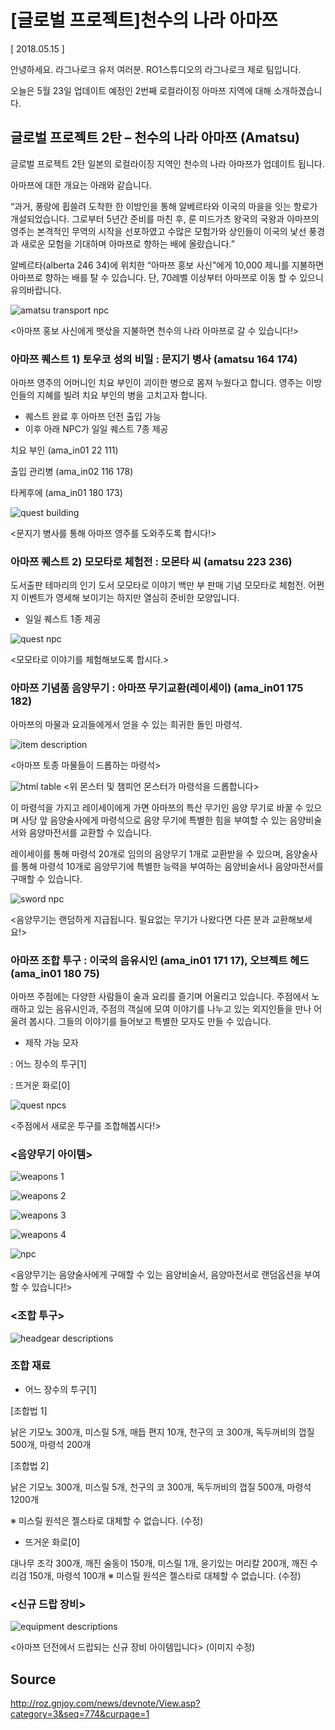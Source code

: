 # [글로벌 프로젝트]천수의 나라 아마쯔

[ 2018.05.15 ]

안녕하세요. 라그나로크 유저 여러분. RO1스튜디오의 라그나로크 제로 팀입니다.

오늘은 5월 23일 업데이트 예정인 2번째 로컬라이징 아마쯔 지역에 대해 소개하겠습니다.

## 글로벌 프로젝트 2탄 – 천수의 나라 아마쯔 (Amatsu)

글로벌 프로젝트 2탄 일본의 로컬라이징 지역인 천수의 나라 아마쯔가 업데이트 됩니다. 

아마쯔에 대한 개요는 아래와 같습니다.

“과거, 풍랑에 휩쓸려 도착한 한 이방인을 통해 알베르타와 이국의 마을을 잇는 항로가 개설되었습니다. 그로부터 5년간 준비를 마친 후, 룬 미드가츠 왕국의 국왕과 아마쯔의 영주는 본격적인 무역의 시작을 선포하였고 수많은 모험가와 상인들이 이국의 낯선 풍경과 새로운 모험을 기대하며 아마쯔로 향하는 배에 올랐습니다.”

알베르타(alberta 246 34)에 위치한 “아마쯔 홍보 사신”에게 10,000 제니를 지불하면 아마쯔로 향하는 배를 탈 수 있습니다. 단, 70레벨 이상부터 아마쯔로 이동 할 수 있으니 유의바랍니다.

![amatsu transport npc](http://imgc.gnjoy.com/ufile/common/2018/05/15/021237_9P7DpEk4.png)

<아마쯔 홍보 사신에게 뱃삯을 지불하면 천수의 나라 아마쯔로 갈 수 있습니다!>

### 아마쯔 퀘스트 1) 토우코 성의 비밀 : 문지기 병사 (amatsu 164 174)

아마쯔 영주의 어머니인 치요 부인이 괴이한 병으로 몸져 누웠다고 합니다. 영주는 이방인들의 지혜를 빌려 치요 부인의 병을 고치고자 합니다.

- 퀘스트 완료 후 아마쯔 던전 출입 가능
- 이후 아래 NPC가 일일 퀘스트 7종 제공

치요 부인 (ama_in01 22 111)

출입 관리병 (ama_in02 116 178)

타케후에 (ama_in01 180 173)

![quest building](http://imgc.gnjoy.com/ufile/common/2018/05/15/021313_nQH9uUQt.jpg)

<문지기 병사를 통해 아마쯔 영주를 도와주도록 합시다!>

### 아마쯔 퀘스트 2) 모모타로 체험전 : 모몬타 씨 (amatsu 223 236)

도서출판 테마리의 인기 도서 모모타로 이야기 백만 부 판매 기념 모모타로 체험전. 어쩐지 이벤트가 영세해 보이기는 하지만 열심히 준비한 모양입니다.

- 일일 퀘스트 1종 제공

![quest npc](http://imgc.gnjoy.com/ufile/common/2018/05/15/021347_busNh89M.jpg)

<모모타로 이야기를 체험해보도록 합시다.>

### 아마쯔 기념품 음양무기 : 아마쯔 무기교환(레이세이) (ama_in01 175 182)

아마쯔의 마물과 요괴들에게서 얻을 수 있는 희귀한 돌인 마령석.

![item description](http://imgc.gnjoy.com/ufile/common/2018/05/15/021426_Hn7nf22a.png)

<아마쯔 토종 마물들이 드롭하는 마령석>

![html table](http://imgc.gnjoy.com/ufile/common/2018/05/15/021437_64a3qrQW.png)
<위 몬스터 및 챔피언 몬스터가 마령석을 드롭합니다>

이 마령석을 가지고 레이세이에게 가면 아마쯔의 특산 무기인 음양 무기로 바꿀 수 있으며 사당 앞 음양술사에게 마령석으로 음양 무기에 특별한 힘을 부여할 수 있는 음양비술서와 음양마전서를 교환할 수 있습니다.

레이세이를 통해 마령석 20개로 임의의 음양무기 1개로 교환받을 수 있으며, 음양술사를 통해 마령석 10개로 음양무기에 특별한 능력을 부여하는 음양비술서나 음양마전서를 구매할 수 있습니다.

![sword npc](http://imgc.gnjoy.com/ufile/common/2018/05/15/021709_perslWYA.jpg)

<음양무기는 랜덤하게 지급됩니다. 필요없는 무기가 나왔다면 다른 분과 교환해보세요!>

### 아마쯔 조합 투구 : 이국의 음유시인 (ama_in01 171 17), 오브젝트 헤드 (ama_in01 180 75)

아마쯔 주점에는 다양한 사람들이 술과 요리를 즐기며 어울리고 있습니다. 주점에서 노래하고 있는 음유시인과, 주점의 객실에 모여 이야기를 나누고 있는 외지인들을 만나 어울려 봅시다. 그들의 이야기를 들어보고 특별한 모자도 만들 수 있습니다.

- 제작 가능 모자

: 어느 장수의 투구[1]

: 뜨거운 화로[0]

![quest npcs](http://imgc.gnjoy.com/ufile/common/2018/05/15/021749_GJbsQhyE.png)

<주점에서 새로운 투구를 조합해봅시다!>

### <음양무기 아이템>

![weapons 1](http://imgc.gnjoy.com/ufile/common/2018/05/15/021808_QcEmWFYT.png)

![weapons 2](http://imgc.gnjoy.com/ufile/common/2018/05/15/021816_aGl3xymI.png)

![weapons 3](http://imgc.gnjoy.com/ufile/common/2018/05/15/021823_TbzeDbKy.png)

![weapons 4](http://imgc.gnjoy.com/ufile/common/2018/05/15/021836_U9RCgISP.png)

![npc](http://imgc.gnjoy.com/ufile/common/2018/05/15/021855_2ExapMTY.png)

<음양무기는 음양술사에게 구매할 수 있는 음양비술서, 음양마전서로 랜덤옵션을 부여할 수 있습니다!>

### <조합 투구>

![headgear descriptions](http://imgc.gnjoy.com/ufile/common/2018/05/15/021920_Nd4KKezj.png)

### 조합 재료

- 어느 장수의 투구[1]

[조합법 1]

낡은 기모노 300개, 미스릴 5개, 매듭 편지 10개, 천구의 코 300개, 독두꺼비의 껍질 500개, 마령석 200개

[조합법 2]

낡은 기모노 300개, 미스릴 5개, 천구의 코 300개, 독두꺼비의 껍질 500개, 마령석 1200개

※ 미스릴 원석은 젤스타로 대체할 수 없습니다. (수정)

- 뜨거운 화로[0]

대나무 조각 300개, 깨진 술동이 150개, 미스릴 1개, 윤기있는 머리칼 200개, 깨진 수리검 150개, 마령석 100개
※ 미스릴 원석은 젤스타로 대체할 수 없습니다. (수정)

### <신규 드랍 장비>

![equipment descriptions](http://imgc.gnjoy.com/ufile/common/2018/05/15/031215_QiySYPHc.png)

<아마쯔 던전에서 드랍되는 신규 장비 아이템입니다> (이미지 수정)

## Source
http://roz.gnjoy.com/news/devnote/View.asp?category=3&seq=774&curpage=1